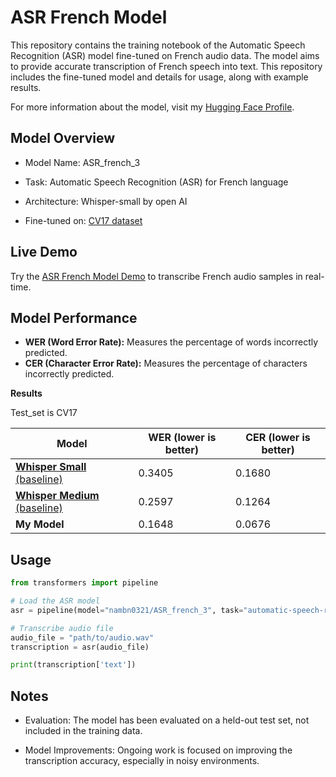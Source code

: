 # ASR French Model

This repository contains the training notebook of the Automatic Speech Recognition (ASR) model fine-tuned on French audio data. The model aims to provide accurate transcription of French speech into text. This repository includes the fine-tuned model and details for usage, along with example results.

For more information about the model, visit my [Hugging Face Profile](https://huggingface.co/nambn0321/ASR_french_3).

## Model Overview

- Model Name: ASR_french_3

- Task: Automatic Speech Recognition (ASR) for French language

- Architecture: Whisper-small by open AI

- Fine-tuned on: [CV17 dataset](https://huggingface.co/datasets/mozilla-foundation/common_voice_17_0)

## Live Demo

Try the [ASR French Model Demo](https://huggingface.co/spaces/nambn0321/ASR_french) to transcribe French audio samples in real-time.

## Model Performance

- **WER (Word Error Rate):** Measures the percentage of words incorrectly predicted.
- **CER (Character Error Rate):** Measures the percentage of characters incorrectly predicted.

**Results**

Test_set is CV17

| Model                      | WER (lower is better)     | CER (lower is better)   |
|---------------------------|-----------|-----------|
| [**Whisper Small** (baseline)](https://huggingface.co/openai/whisper-small)  | 0.3405    | 0.1680    |
| [**Whisper Medium** (baseline)](https://huggingface.co/openai/whisper-medium)| 0.2597    | 0.1264    |
| **My Model**                  | 0.1648    | 0.0676    |

## Usage
```python
from transformers import pipeline

# Load the ASR model
asr = pipeline(model="nambn0321/ASR_french_3", task="automatic-speech-recognition")

# Transcribe audio file
audio_file = "path/to/audio.wav"
transcription = asr(audio_file)

print(transcription['text'])
```

## Notes

- Evaluation: The model has been evaluated on a held-out test set, not included in the training data.

- Model Improvements: Ongoing work is focused on improving the transcription accuracy, especially in noisy environments.
